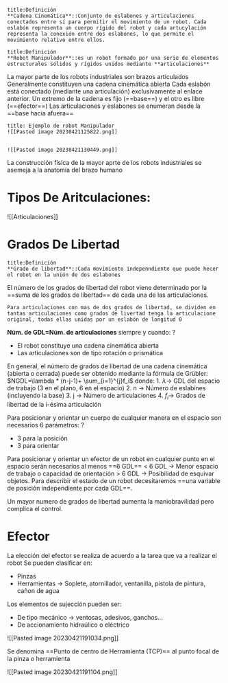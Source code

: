 ```ad-quote
title:Definición
**Cadena Cinemática**::Conjunto de eslabones y articulaciones conectados entre sí para permitir el movimiento de un robot. Cada eslabón representa un cuerpo rígido del robot y cada artucylación representa la conexión entre dos eslabones, lo que permite el movimiento relativo entre ellos.
```

```ad-quote
title:Definición
**Robot Manipulador**::es un robot formado por una serie de elementos estructurales sólidos y rígidos unidos mediante **articulaciones**
```

La mayor parte de los robots industriales son brazos articulados
Generalmente constituyen una cadena cinemática abierta
	Cada eslabón está conectado (mediante una articulación) exclusivamente al enlace anterior.
	Un extremo de la cadena es fijo (==base==) y el otro es libre (==efector==)
Las articulaciones y eslabones se enumeran desde la ==base hacia afuera==
<!--SR:!2023-05-09,1,210!2023-05-09,1,210!2023-05-09,1,220-->

```ad-example
title: Ejemplo de robot Manipulador
![[Pasted image 20230421125822.png]]


![[Pasted image 20230421130449.png]]
```
La construcción física de la mayor aprte de los robots industriales se asemeja a la anatomía del brazo humano
# Tipos De Aritculaciones:
![[Articulaciones]]
# Grados De Libertad
```ad-quote
title:Definición
**Grado de libertad**::Cada movimiento indepenndiente que puede hecer el robot en la unión de dos eslabones
```
El número de los grados de libertad del robot viene determinado por la ==suma de los grados de libertad== de cada una de las articulaciones.
<!--SR:!2023-05-11,3,250-->

```ad-important
Para articulaciones con mas de dos grados de libertad, se dividen en tantas articulaciones como grados de livertad tenga la articulacione original, todas ellas unidas por un eslabón de longitud 0
```

**Núm. de GDL=Núm. de articulaciones** siempre y cuando:
?
- El robot constituye una cadena cinemática abierta
- Las articulaciones son de tipo rotación o prismática
<!--SR:!2023-05-10,3,250-->

En general, el número de grados de libertad de una cadena cinemática (abierta o cerrada) puede ser obtenido mediante la fórmula de Grübler: $NGDL=\lambda * (n-j-1)+ \sum_{i=1}^{j}f_i$ donde:
	1. $\lambda \rightarrow$ GDL del espacio de trabajo (3 en el plano, 6 en el espacio)
	2. n $\rightarrow$ Número de eslabines (incluyendo la base)
	3. j $\rightarrow$ Número de articulaciones
	4. $f_i \rightarrow$ Grados de libertad de la i-ésima articulación

Para posicionar y orientar un cuerpo de cualquier manera en el espacio son necesarios 6 parámetros:
?
- 3 para la posición
- 3 para orientar
<!--SR:!2023-05-10,2,230-->

Para posicionar y orientar un efector de un robot en cualquier punto en el espacio serán necesarios al menos ==6 GDL== 
	< 6 GDL $\rightarrow$ Menor espacio de trabajo o capacidad de orientación
	> 6 GDL $\rightarrow$ Posibilidad de esquivar objetos.
Para describir el estado de un robot decesitaremos ==una variable de posición independiente por cada GDL==.
<!--SR:!2023-05-09,1,210!2023-05-10,3,250-->

Un mayor numero de grados de libertad aumenta la maniobravilidad pero complica el control.

# Efector
La elección del efector se realiza de acuerdo a la tarea que va a realizar el robot
Se pueden clasificar en:
- Pinzas
- Herramientas $\rightarrow$ Soplete, atornillador, ventanilla, pistola de pintura, cañon de agua

Los elementos de sujección pueden ser:
- De tipo mecánico $\rightarrow$ ventosas, adesivos, ganchos...
- De accionamiento hidraúlico o eléctrico

![[Pasted image 20230421191034.png]]

Se denomina ==Punto de centro de Herramienta (TCP)== al punto focal de la pinza o herramienta
<!--SR:!2023-05-09,1,210-->

![[Pasted image 20230421191104.png]]
